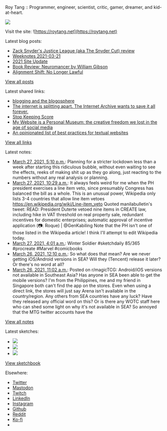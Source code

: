 Roy Tang :: Programmer, engineer, scientist, critic, gamer, dreamer, and kid-at-heart.

![](https://roytang.net/static/img/profile.jpg)

Visit the site: ![https://roytang.net](https://roytang.net)

Latest blog posts:

- [Zack Snyder&#x27;s Justice League (aka The Snyder Cut) review](https://roytang.net/2021/03/snyder-cut/)
- [Weeknotes 2021-03-21](https://roytang.net/2021/03/weeknotes-2021-03-21/)
- [2021 Site Update](https://roytang.net/2021/03/2021-site-update/)
- [Book Review: Neuromancer by William Gibson](https://roytang.net/2021/03/neuromancer/)
- [Alignment Shift: No Longer Lawful](https://roytang.net/2021/03/no-longer-lawful/)

[View all posts](https://roytang.net/blog)

Latest shared links:

- [blogging and the blogosphere](https://roytang.net/2021/03/blogging-and-the-blogosphere/)
- [The internet is splitting apart. The Internet Archive wants to save it all forever.](https://roytang.net/2021/03/the-internet-is-splitting-apart-the-internet-archive-wants-to-save-it-all-forever/)
- [Stop Keeping Score](https://roytang.net/2021/03/stop-keeping-score/)
- [My Website is a Personal Museum: the creative freedom we lost in the age of social media](https://roytang.net/2021/03/writings/)
- [An opinionated list of best practices for textual websites](https://roytang.net/2021/03/an-opinionated-list-of-best-practices-for-textual-websites/)

[View all links](https://roytang.net/links)

Latest notes:

- [March 27, 2021, 5:10 p.m.](https://roytang.net/2021/03/1375737016407625729/): Planning for a stricter lockdown less than a week after starting this ridiculous bubble, without even waiting to see the effects, reeks of making shit up as they go along, just reacting to the numbers without any real analysis or planning.
- [March 27, 2021, 10:29 a.m.](https://roytang.net/2021/03/1375636032448696323/): It always feels weird for me when the PH president exercises a line item veto, since presumably Congress has balanced the bill as a whole. This is an unusual power, Wikipedia only lists 3-4 countries that allow line item vetoes https://en.wikipedia.org/wiki/Line-item_veto Quoted manilabulletin&#x27;s tweet: READ: President Duterte vetoed nine items in CREATE law, including hike in VAT threshold on real property sale, redundant incentives for domestic enterprises; automatic approval of incentive application (📷: Roque) | @GenKabiling Note that the PH isn&#x27;t one of those listed in the Wikipedia article! I think I&#x27;ll attempt to edit Wikipedia today.
- [March 27, 2021, 4:01 a.m.](https://roytang.net/2021/03/1375538318578966528/): Winter Soldier #sketchdaily 85/365 #procreate #Marvel #comicbooks
- [March 26, 2021, 12:10 p.m.](https://roytang.net/2021/03/gs98o1v/): So what does that mean? Are we never getting iOS/Android versions in SEA? Will they (Tencent) release it later? Or there&#x27;s no word at all?
- [March 26, 2021, 11:02 a.m.](https://roytang.net/2021/03/mdf9dp/): Posted on r/magicTCG: Android/iOS versions not available in Southeast Asia? Has anyone in SEA been able to get the mobile versions? I&#x27;m from the Philippines, me and my friend in Singapore both can&#x27;t find the app on the stores. Even when using a direct link, the stores will just say Arena isn&#x27;t available in the country/region. Any others from SEA countries have any luck? Have they released any official word on this? Or is there any WOTC staff here who can shed some light on why it&#x27;s not available in SEA? So annoyed that the MTG twitter accounts have the

[View all notes](https://roytang.net/notes)

Latest sketches:


- ![](https://roytang.net/media/cache/6d/29/6d2900f68064e1e686eabee82051018f.jpg)
- ![](https://roytang.net/media/cache/72/7d/727d0fb2c84abb09b288644ef0e363b6.jpg)
- ![](https://roytang.net/media/cache/6c/45/6c45c251e07e9967cfdfeb1d0e50fc60.jpg)

[View sketchbook](https://roytang.net/albums/sketchbook)


Elsewhere:

- [Twitter](https://twitter.com/roytang)
- [Mastodon](https://mastodon.technology/@roytang)
- [Twitch](https://twitch.tv/twitchyroy)
- [LinkedIn](https://www.linkedin.com/in/roytang)
- [Instagram](https://instagram.com/roytang0400)
- [Github](https://github.com/roytang)
- [Reddit](https://reddit.com/u/hungryroy)
- [Ko-fi](https://ko-fi.com/roytang)
- [](mailto:hello@roytang.net)